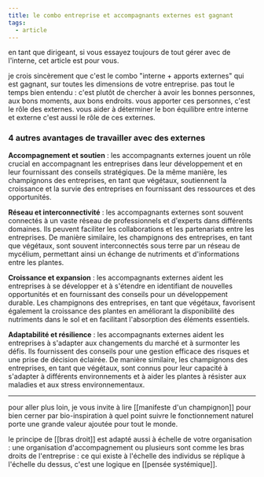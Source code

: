 ```yaml
---
title: le combo entreprise et accompagnants externes est gagnant
tags:
  - article
---
```

en tant que dirigeant, si vous essayez toujours de tout gérer avec de l'interne, cet article est pour vous.

je crois sincèrement que c'est le combo "interne + apports externes" qui est gagnant, sur toutes les dimensions de votre entreprise.
pas tout le temps bien entendu : c'est plutôt de chercher à avoir les bonnes personnes, aux bons moments, aux bons endroits.
vous apporter ces personnes, c'est le rôle des externes. vous aider à déterminer le bon équilibre entre interne et externe c'est aussi le rôle de ces externes.

### 4 autres avantages de travailler avec des externes


**Accompagnement et soutien** : les accompagnants externes jouent un rôle crucial en accompagnant les entreprises dans leur développement et en leur fournissant des conseils stratégiques. De la même manière, les champignons des entreprises, en tant que végétaux, soutiennent la croissance et la survie des entreprises en fournissant des ressources et des opportunités.

**Réseau et interconnectivité** : les accompagnants externes sont souvent connectés à un vaste réseau de professionnels et d'experts dans différents domaines. Ils peuvent faciliter les collaborations et les partenariats entre les entreprises. De manière similaire, les champignons des entreprises, en tant que végétaux, sont souvent interconnectés sous terre par un réseau de mycélium, permettant ainsi un échange de nutriments et d'informations entre les plantes.

**Croissance et expansion** : les accompagnants externes aident les entreprises à se développer et à s'étendre en identifiant de nouvelles opportunités et en fournissant des conseils pour un développement durable. Les champignons des entreprises, en tant que végétaux, favorisent également la croissance des plantes en améliorant la disponibilité des nutriments dans le sol et en facilitant l'absorption des éléments essentiels.

**Adaptabilité et résilience** : les accompagnants externes aident les entreprises à s'adapter aux changements du marché et à surmonter les défis. Ils fournissent des conseils pour une gestion efficace des risques et une prise de décision éclairée. De manière similaire, les champignons des entreprises, en tant que végétaux, sont connus pour leur capacité à s'adapter à différents environnements et à aider les plantes à résister aux maladies et aux stress environnementaux.

---

pour aller plus loin, je vous invite à lire [[manifeste d'un champignon]] pour bien cerner par bio-inspiration à quel point suivre le fonctionnement naturel porte une grande valeur ajoutée pour tout le monde.

le principe de [[bras droit]] est adapté aussi à échelle de votre organisation : une organisation d'accompagnement ou plusieurs sont comme les bras droits de l'entreprise : ce qui existe à l'échelle des individus se réplique à l'échelle du dessus, c'est une logique en [[pensée systémique]].